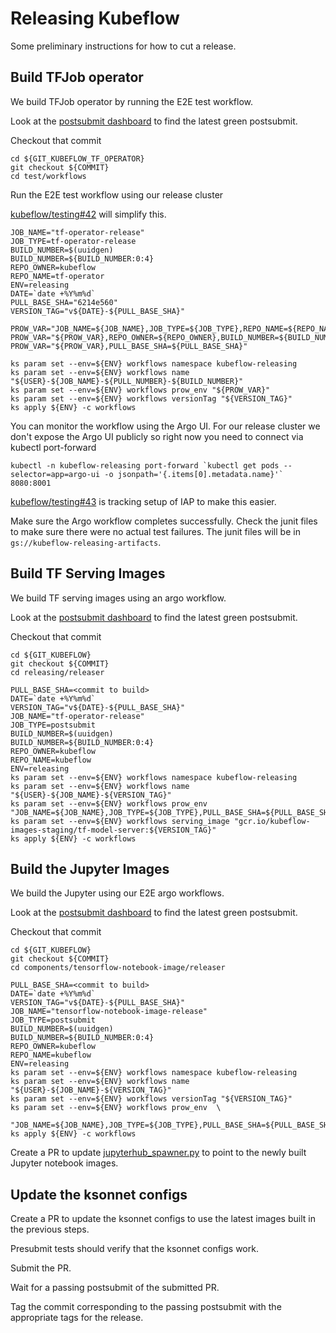 # Releasing Kubeflow

Some preliminary instructions for how to cut a release.


## Build TFJob operator

We build TFJob operator by running the E2E test workflow.

Look at the [postsubmit dashboard](https://k8s-testgrid.appspot.com/sig-big-data#kubeflow-tf-operator-postsubmit)
to find the latest green postsubmit.

Checkout that commit

```
cd ${GIT_KUBEFLOW_TF_OPERATOR}
git checkout ${COMMIT}
cd test/workflows
```

Run the E2E test workflow using our release cluster

[kubeflow/testing#42](https://github.com/kubeflow/testing/issues/42) will simplify this.

```
JOB_NAME="tf-operator-release"
JOB_TYPE=tf-operator-release
BUILD_NUMBER=$(uuidgen)
BUILD_NUMBER=${BUILD_NUMBER:0:4}
REPO_OWNER=kubeflow
REPO_NAME=tf-operator
ENV=releasing
DATE=`date +%Y%m%d`
PULL_BASE_SHA="6214e560"
VERSION_TAG="v${DATE}-${PULL_BASE_SHA}"

PROW_VAR="JOB_NAME=${JOB_NAME},JOB_TYPE=${JOB_TYPE},REPO_NAME=${REPO_NAME}"
PROW_VAR="${PROW_VAR},REPO_OWNER=${REPO_OWNER},BUILD_NUMBER=${BUILD_NUMBER}" 
PROW_VAR="${PROW_VAR},PULL_BASE_SHA=${PULL_BASE_SHA}" 

ks param set --env=${ENV} workflows namespace kubeflow-releasing
ks param set --env=${ENV} workflows name "${USER}-${JOB_NAME}-${PULL_NUMBER}-${BUILD_NUMBER}"
ks param set --env=${ENV} workflows prow_env "${PROW_VAR}"
ks param set --env=${ENV} workflows versionTag "${VERSION_TAG}"
ks apply ${ENV} -c workflows
```

You can monitor the workflow using the Argo UI. For our release cluster we don't expose the Argo UI publicly
so right now you need to connect via kubectl port-forward

```
kubectl -n kubeflow-releasing port-forward `kubectl get pods --selector=app=argo-ui -o jsonpath='{.items[0].metadata.name}'` 8080:8001
```

[kubeflow/testing#43](https://github.com/kubeflow/testing/issues/43) is tracking setup of IAP to make this easier.

Make sure the Argo workflow completes successfully.
Check the junit files to make sure there were no actual test failures.
The junit files will be in `gs://kubeflow-releasing-artifacts`.

## Build TF Serving Images

We build TF serving images using an argo workflow.

Look at the [postsubmit dashboard](https://k8s-testgrid.appspot.com/sig-big-data#kubeflow-postsubmit)
to find the latest green postsubmit.

Checkout that commit

```
cd ${GIT_KUBEFLOW}
git checkout ${COMMIT}
cd releasing/releaser
```

```
PULL_BASE_SHA=<commit to build>
DATE=`date +%Y%m%d`
VERSION_TAG="v${DATE}-${PULL_BASE_SHA}"
JOB_NAME="tf-operator-release"
JOB_TYPE=postsubmit
BUILD_NUMBER=$(uuidgen)
BUILD_NUMBER=${BUILD_NUMBER:0:4}
REPO_OWNER=kubeflow
REPO_NAME=kubeflow
ENV=releasing
ks param set --env=${ENV} workflows namespace kubeflow-releasing
ks param set --env=${ENV} workflows name "${USER}-${JOB_NAME}-${VERSION_TAG}"
ks param set --env=${ENV} workflows prow_env "JOB_NAME=${JOB_NAME},JOB_TYPE=${JOB_TYPE},PULL_BASE_SHA=${PULL_BASE_SHA},REPO_NAME=${REPO_NAME},REPO_OWNER=${REPO_OWNER},BUILD_NUMBER=${BUILD_NUMBER}"
ks param set --env=${ENV} workflows serving_image "gcr.io/kubeflow-images-staging/tf-model-server:${VERSION_TAG}"
ks apply ${ENV} -c workflows
```

## Build the Jupyter Images

We build the Jupyter using our E2E argo workflows.

Look at the [postsubmit dashboard](https://k8s-testgrid.appspot.com/sig-big-data#kubeflow-postsubmit)
to find the latest green postsubmit.

Checkout that commit

```
cd ${GIT_KUBEFLOW}
git checkout ${COMMIT}
cd components/tensorflow-notebook-image/releaser
```

```
PULL_BASE_SHA=<commit to build>
DATE=`date +%Y%m%d`
VERSION_TAG="v${DATE}-${PULL_BASE_SHA}"
JOB_NAME="tensorflow-notebook-image-release"
JOB_TYPE=postsubmit
BUILD_NUMBER=$(uuidgen)
BUILD_NUMBER=${BUILD_NUMBER:0:4}
REPO_OWNER=kubeflow
REPO_NAME=kubeflow
ENV=releasing
ks param set --env=${ENV} workflows namespace kubeflow-releasing
ks param set --env=${ENV} workflows name "${USER}-${JOB_NAME}-${VERSION_TAG}"
ks param set --env=${ENV} workflows versionTag "${VERSION_TAG}"
ks param set --env=${ENV} workflows prow_env  \
  "JOB_NAME=${JOB_NAME},JOB_TYPE=${JOB_TYPE},PULL_BASE_SHA=${PULL_BASE_SHA},REPO_NAME=${REPO_NAME},REPO_OWNER=${REPO_OWNER},BUILD_NUMBER=${BUILD_NUMBER}"
ks apply ${ENV} -c workflows
```

Create a PR to update [jupyterhub_spawner.py](https://github.com/kubeflow/kubeflow/blob/master/kubeflow/core/jupyterhub_spawner.py#L15) 
to point to the newly built Jupyter notebook images.

## Update the ksonnet configs

Create a PR to update the ksonnet configs to use the latest images built in the previous steps.

Presubmit tests should verify that the ksonnet configs work.

Submit the PR.

Wait for a passing postsubmit of the submitted PR.

Tag the commit corresponding to the passing postsubmit with the appropriate tags for the release.
